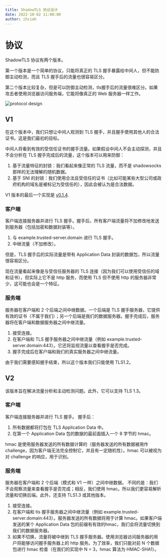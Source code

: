 ```yaml
---
title: ShadowTLS 协议设计
date: 2022-10-02 11:00:00
author: ihciah
---
```


# 协议

ShadowTLS 协议有两个版本。

第一个版本是一个简单的协议，只能将真正的 TLS 握手暴露给中间人，但不能防御主动检测，而且 TLS 握手后的流量也很容易区分。

第二个版本比较复杂，但是可以防御主动检测，tls握手后的流量很难区分。如果攻击者使用浏览器访问服务端，它能将像真正的 Web 服务器一样工作。

![protocol design](../.github/resources/shadow-tls.png)

## V1
在这个版本中，我们只想让中间人观测到 TLS 握手，并且握手使用其他人的合法证书。这是我们最初的目标。

中间人将看到有效的受信任证书的握手流量。如果假设中间人不会主动探测，并且不会分析在 TLS 握手完成后的流量，这个版本可以用来防御：
1. 基于流量特征的封锁：我们看起来像正常的 TLS 流量，而不是 shadowsocks 那样的无法理解的随机数据。
2. 基于 SNI 的封锁：我们使用合法且受信任的证书（比如可能某些大型公司或政府机构的域名是被标记为受信任的），因此会被认为是合法数据。

V1 版本的最后一个实现是 [v0.1.4](https://github.com/ihciah/shadow-tls/releases/tag/v0.1.4).

### 客户端
客户端连接服务器并进行 TLS 握手。握手后，所有客户端流量将不加修改地发送到服务器（包括加密和数据封装等）。

1. 与 example.trusted-server.domain 进行 TLS 握手。
2. 中继流量（不加修改）。

但是，TLS 握手后的实际流量是带有 Application Data 封装的数据包，所以流量很容易区分。

现在流量看起来像是与受信任服务器的 TLS 连接（因为我们可以使用受信任的域和证书），但实际上它不是 http 服务，而使用 TLS 但不使用 http 的服务器非常少，这可能也会是一个特征。

### 服务端
服务器在客户端和 2 个后端之间中继数据。一个后端是 TLS 握手服务器，它提供有效的证书（不属于我们）；另一个后端是我们的数据服务器。握手完成后，服务器将在客户端和数据服务器之间中继流量。

1. 接受连接。
2. 在客户端和 TLS 握手服务器之间中继流量（例如 example.trusted-server.domain:443）。它还将监视流量以查看握手是否完成。
3. 握手完成后在客户端和我们的真实服务器之间中继流量。

由于我们需要感知握手结束，所以这个版本我们只能使用 TLS1.2。

## V2
该版本旨在解决流量分析和主动检测问题。此外，它可以支持 TLS 1.3。

### 客户端
客户端连接服务器并进行 TLS 握手。 握手后：
1. 所有数据都将打包在 TLS Application Data 中。
2. 在第一个 Application Data 包的数据的最前面插入一个 8 字节的 hmac。

hmac 是使用服务器发送的所有数据计算的（服务器发送的所有数据被用作 challenge，因为客户端无法完全控制它，并且有一定随机性）。hmac 可以被视为对 challenge 的响应，用于识别。

### 服务端
服务器在客户端和 2 个后端（模式和 V1 一样）之间中继数据。 不同的是：我们不会观察流量来查看握手是否完成；相反，我们使用 hmac。所以我们更容易解析流量和切换后端。此外，还支持 TLS1.3 或其他版本。

1. 接受连接。
2. 在客户端和 tls 握手服务器之间中继流量（例如 example.trusted-server.domain:443）。服务器发送的所有数据将用于计算 hmac。如果客户端发送的某个 Application Data 包的前缀有有效的hmac，我们会将流量切换到我们的数据服务器。
3. 如果不切换，流量将被中继到 TLS 握手服务器。使用浏览器访问服务器的用户将能够访问握手服务器上的 http 服务。为了效率，我们只能对前 N 个数据包进行 hmac 检查（在我们的实现中 N = 3，hmac 算法为 HMAC-SHA1）。
